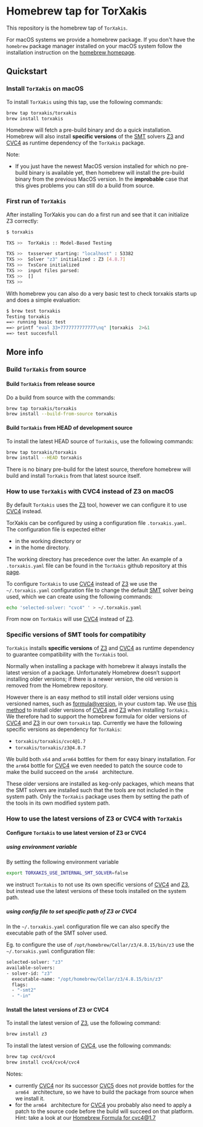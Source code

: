 # Homebrew tap for TorXakis

This repository is the homebrew tap of `TorXakis`. 

For macOS systems we provide a homebrew package. If you don't have the `homebrew` package manager installed on your macOS
system follow the installation instruction on the [homebrew homepage](https://brew.sh/).

## Quickstart ##


### Install `TorXakis` on macOS ###

To install `TorXakis` using this tap, use the following commands:

```sh
brew tap torxakis/torxakis
brew install torxakis
```
Homebrew will fetch a pre-build binary and do a quick installation. 
Homebrew will also install **specific versions** of the [SMT][1] solvers [Z3][3] and [CVC4][2]  as runtime dependency of the  `TorXakis` package. 

Note:
* If you just have the newest MacOS version installed for which no pre-build binary is available yet, then homebrew will install the pre-build binary   from the previous MacOS version.  In the **improbable** case that this gives problems you can still do a build from source. 

### First run of `TorXakis` ###

After installing TorXakis you can do a first run and see that it can initialize Z3 correctly:

```sh
$ torxakis

TXS >>  TorXakis :: Model-Based Testing

TXS >>  txsserver starting: "localhost" : 53382
TXS >>  Solver "z3" initialized : Z3 [4.8.7]
TXS >>  TxsCore initialized
TXS >>  input files parsed:
TXS >>  []
TXS >>
```

With homebrew you can also do a very basic test to check torxakis starts up and does a simple evaluation:

```sh
$ brew test torxakis
Testing torxakis
==> running basic test
==> printf "eval 33+7777777777777\nq" |torxakis  2>&1
==> test succesfull
```



## More info ##

### Build `TorXakis` from source ###

#### Build `TorXakis` from release source ####

Do a build from source with the commands: 

```sh
brew tap torxakis/torxakis
brew install --build-from-source torxakis
```

#### Build `TorXakis` from HEAD of development source ####

To install the latest HEAD source of `TorXakis`, use the following commands: 

```sh
brew tap torxakis/torxakis
brew install --HEAD torxakis
```
There is no binary pre-build for the latest source, therefore homebrew will build and install `TorXakis` from that latest source itself.

### How to use `TorXakis` with CVC4 instead of Z3 on macOS ###

By default `TorXakis` uses the [Z3][3] tool, however we can configure it to use [CVC4][2] instead.

TorXakis can be configured by using a configuration file `.torxakis.yaml`.
The configuration file is expected either

* in the working directory or
* in the home directory.

The working directory has precedence over the latter. An example of a `.torxakis.yaml` file can be found in the `TorXakis` github repository at this [page][5].
   
To configure `TorXakis` to use [CVC4][2] instead of [Z3][3] we use the `~/.torxakis.yaml` configuration file to change the default [SMT][1] solver being used, which we can create  using the following commands:

```sh
echo 'selected-solver: "cvc4" ' > ~/.torxakis.yaml
```

From now on `TorXakis` will use [CVC4][2]  instead of [Z3][3].
 
 
### Specific versions of SMT tools for compatibity  ###

`TorXakis` installs **specific versions** of  [Z3][3] and [CVC4][2] as runtime dependency to guarantee compatibility with the `TorXakis` tool. 

Normally when installing a package with homebrew it always installs the latest version of a package. Unfortunately Homebrew doesn’t support installing older versions; if there is a newer version, the old version is removed from the Homebrew repository. 

However there is an easy method to still install older versions using versioned names, such as [formula@version][6], in your custom tap.
We use [this method][6] to install older versions of [CVC4][2]  and [Z3][3] when installing `TorXakis`. We therefore had to support the homebrew formula for older versions of [CVC4][2]  and [Z3][3] in our own `torxakis` tap. Currently we have the following specific versions as dependency for `TorXakis`:

* `torxakis/torxakis/cvc4@1.7` 
* `torxakis/torxakis/z3@4.8.7`  
 
We build both `x64` and `arm64` bottles for them for easy binary installation. For the `arm64` bottle for  [CVC4][2] we even needed to patch the source code to make the build succeed on the `arm64 ` architecture.

These older versions are installed as keg-only packages, which means that the SMT solvers are installed such that the tools are not included in the system path. Only the  `TorXakis` package uses them by setting the path of the tools in its own modified system path.

### How to use the latest versions of Z3 or CVC4 with `TorXakis` ###


#### Configure `TorXakis` to use latest version of Z3 or CVC4  ####

##### using environment variable   #####

By setting the following environment variable

```sh
export TORXAKIS_USE_INTERNAL_SMT_SOLVER=false
```

we instruct `TorXakis` to not use its own specific versions of [CVC4][2]  and [Z3][3], but instead use the latest versions of these tools installed on the system path. 

##### using config file to set specific path of Z3 or CVC4  #####

In the `~/.torxakis.yaml` configuration file we can also specify the executable path of the SMT solver used. 
 
Eg. to configure the use of `/opt/homebrew/Cellar/z3/4.8.15/bin/z3` use the `~/.torxakis.yaml` configuration file:

```sh
selected-solver: "z3"
available-solvers:
- solver-id: "z3"
  executable-name: "/opt/homebrew/Cellar/z3/4.8.15/bin/z3"
  flags:
  - "-smt2"
  - "-in"
```
#### Install the latest versions of Z3 or CVC4  #####

To install the latest version of [Z3][3], use the following command: 

```sh
brew install z3
```

To install the latest version of [CVC4][2], use the following commands: 

```sh
brew tap cvc4/cvc4
brew install cvc4/cvc4/cvc4
```

Notes: 

* currently [CVC4][2] nor its successor [CVC5][7] does not provide bottles for the `arm64 ` architecture, so we have to build the package from source when we install it. 
* for the `arm64 ` architecture for [CVC4][2] you probably also need to apply a patch to the source code before the build will succeed on that platform. 
Hint: take a look at our [Homebrew Formula for cvc4@1.7][8] 


[1]: https://en.wikipedia.org/wiki/Satisfiability_modulo_theories
[2]: https://cvc4.github.io
[3]: https://github.com/Z3Prover/z3
[4]: http://formulae.brew.sh/formula/antlr@3
[5]: https://github.com/TorXakis/TorXakis/blob/develop/.torxakis.yaml
[6]: https://docs.brew.sh/Versions
[7]: https://cvc5.github.io
[8]: https://github.com/TorXakis/homebrew-TorXakis/blob/master/Formula/cvc4%401.7.rb
